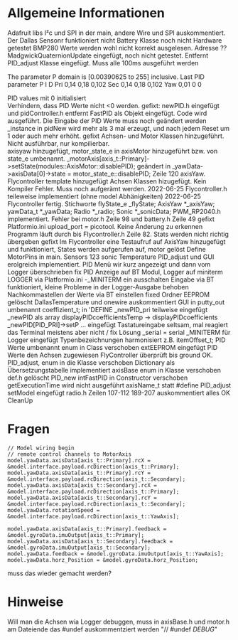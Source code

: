 # Allgemeine Informationen
Adafruit libs I²c und SPI in der main, andere Wire und SPI auskommentiert.
Der Dallas Sensonr funktioniert nicht
Battery Klasse noch nicht Hardware getestet
BMP280 Werte werden wohl nicht korrekt ausgelesen. Adresse ??
MadgwickQuaternionUpdate eingefügt, noch nicht getestet. Entfernt
PID_adjust Klasse eingefügt. Muss alle 100ms ausgeführt werden

The parameter P domain is [0.00390625 to 255] inclusive.
Last PID parameter
P		I		D
Pri		0,14	0,18	0,102
Sec		0,14	0,18	0,102
Yaw		0,01	0		0

PID values mit 0 initialisiert    
Verhindern, dass PID Werte nicht <0 werden. gefixt:
newPID.h eingefügt und pidController.h entfernt
FastPID als Objekt eingefügt. Code wird ausgeführt. Die Eingabe der PID Werte muss noch geändert werden       
_instance in pidNew wird mehr als 3 mal erzeugt, und   nach jedem Reset um 1 oder auch mehr erhöht. gefixt
Achsen- und Motor Klassen hinzugeführt. Nicht ausführbar, nur kompilierbar.  
axisyaw hinzugefügt, motor_state_e in axisMotor hinzugeführt bzw. von state_e umbenannt.
_motorAxis[axis_t::Primary]->setState(modules::AxisMotor::disablePID); geändert in
_yawData->axisData[0]->state = motor_state_e::disablePID;
Zeile 120 axisYaw.
Flycontroller template hinzugefügt
Achsen Klassen hizugefügt. Kein Kompiler Fehler. Muss noch aufgerämt werden.
2022-06-25 Flycontroller.h teileweise implementiert (ohne model Abhänigkeiten)
2022-06-25 Flycontroller fertig. Stichworte
                flyState_e _flyState;
                AxisYaw *_axisYaw;
                yawData_t *_yawData;
                Radio *_radio;
                Sonic *_sonicData;
PWM_RP2040.h implementiert. Fehler bei motor.h Zeile 98  und battery.h Zeile 49   gefixt
Platformio.ini upload_port = picotool. Keine Änderung zu erkennen   
Programm läuft durch bis Flycontroller.h Zeile 82. Stats werden nicht richtig übergeben  gefixt 
Im Flycontroller eine Testaufruf auf AxisYaw hinzugefügt und funktioniert, States werden aufgerufen auf, motor gelöst
Define MotorPins in main.
                                            Sensors 123
                                            sonic Temperature
PID_adjust und GUI erolgreich implementiert. 
PID Menü wir kurz angezeigt und dann vom Logger überschrieben fix
PID Anzeige auf BT Modul, Logger auf miniterm
LOGGER via Platformio.ini -_MINITERM ein ausschalten
Eingabe via BT funktioniert, kleine Probleme in der Logger-Ausgabe behoben 
Nachkommastellen der Werte via BT einstellen fixed
Ordner EEPROM gelöscht
DallasTemperature und onewire auskommentiert
GUI in putty_out umbenannt
coeffizient_t; in 'DEFINE
_newPID_pri teilweise eingefügt
_newPID als array
displayPIDcoefficientsTemp -> displayPIDcoefficients
_newPID[PID_PRI]->setP ... eingefügt
Tastatureingabe seltsam, mal reagiert das Terminal meistens aber nicht  / fix
Lösung _serial = serial
_MINITERM für Logger eingefügt
Typenbezeichnungen harmonisiert z.B. itemOffset_t;
PID Werte umbenannt
enum in Class verschoben
extEEPROM eingefügt 
PID Werte den Achsen zugewiesen
FlyController überprüft bis ground OK.
PID_adjust, enum in die Klasse verschoben
Dictionary als Übersetzungstabelle implementiert
axisBase enum in Klasse verschoben
def.h gelöscht
PID_new intFastPID in Constructor verschoben
getExecutionTime wird nicht ausgeführt
axisName_t statt #define
PID_adjust setModel eingefügt
radio.h Zeilen 107-112 
189-207 auskommentiert alles OK
CleanUp

# Fragen
    // Model wiring begin
	// remote control channels to MotorAxis
	model.yawData.axisData[axis_t::Primary].rcX = &model.interface.payload.rcDirection[axis_t::Primary];
	model.yawData.axisData[axis_t::Primary].rcY = &model.interface.payload.rcDirection[axis_t::Secondary];
	model.yawData.axisData[axis_t::Secondary].rcX = &model.interface.payload.rcDirection[axis_t::Primary];
	model.yawData.axisData[axis_t::Secondary].rcY = &model.interface.payload.rcDirection[axis_t::Secondary];
	model.yawData.rotationSpeed = &model.interface.payload.rcDirection[axis_t::YawAxis];

	model.yawData.axisData[axis_t::Primary].feedback = &model.gyroData.imuOutput[axis_t::Primary];
	model.yawData.axisData[axis_t::Secondary].feedback = &model.gyroData.imuOutput[axis_t::Secondary];
	model.yawData.feedback = &model.gyroData.imuOutput[axis_t::YawAxis];
	model.yawData.horz_Position = &model.gyroData.horz_Position;      
muss das wieder gemacht werden?  

# Hinweise
Will man die Achsen wia Logger debuggen, muss in axisBase.h und motor.h am Dateiende das #undef auskommentziert werden "// #undef _DEBUG_"


                                                       
